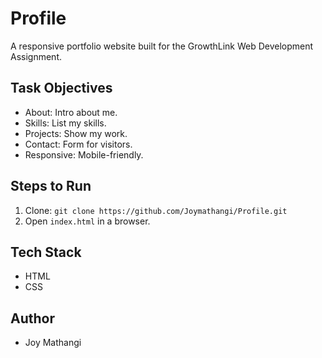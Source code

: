# Profile

A responsive portfolio website built for the GrowthLink Web Development Assignment.

## Task Objectives
- About: Intro about me.
- Skills: List my skills.
- Projects: Show my work.
- Contact: Form for visitors.
- Responsive: Mobile-friendly.

## Steps to Run
1. Clone: `git clone https://github.com/Joymathangi/Profile.git`
2. Open `index.html` in a browser.

## Tech Stack
- HTML
- CSS

## Author
- Joy Mathangi
